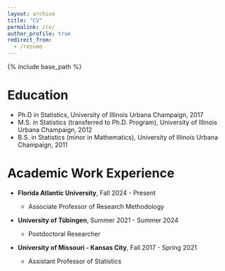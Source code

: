 ```yaml
---
layout: archive
title: "CV"
permalink: /cv/
author_profile: true
redirect_from:
  - /resume
---
```


{% include base_path %}

Education
======
* Ph.D in Statistics, University of Illinois Urbana Champaign, 2017 
* M.S. in Statistics (transferred to Ph.D. Program), University of Illinois Urbana Champaign, 2012
* B.S. in Statistics (minor in Mathematics), University of Illinois Urbana Champaign, 2011

Academic Work Experience
======
* **Florida Atlantic University**, Fall 2024 - Present 
  * Associate Professor of Research Methodology

* **University of Tübingen**,  Summer 2021 - Summer 2024
  * Postdoctoral Researcher
  
* **University of Missouri - Kansas City**, Fall 2017 - Spring 2021
  * Assistant Professor of Statistics
